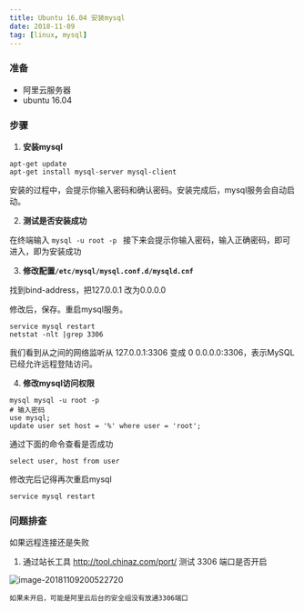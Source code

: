 ```yaml
---
title: Ubuntu 16.04 安装mysql
date: 2018-11-09
tag: [linux, mysql]
---
```




### 准备

- 阿里云服务器
- ubuntu 16.04



### 步骤

1. **安装mysql**

```shell
apt-get update
apt-get install mysql-server mysql-client
```

安装的过程中，会提示你输入密码和确认密码。安装完成后，mysql服务会自动启动。 

2. **测试是否安装成功**

在终端输入 `mysql -u root -p ` 接下来会提示你输入密码，输入正确密码，即可进入，即为安装成功

3. **修改配置`/etc/mysql/mysql.conf.d/mysqld.cnf`**

找到bind-address，把127.0.0.1 改为0.0.0.0 

修改后，保存。重启mysql服务。 

```shell
service mysql restart
netstat -nlt |grep 3306
```

我们看到从之间的网络监听从 127.0.0.1:3306 变成 0 0.0.0.0:3306，表示MySQL已经允许远程登陆访问。

4. **修改mysql访问权限**

```shell
mysql mysql -u root -p
# 输入密码
use mysql;
update user set host = '%' where user = 'root';
```

通过下面的命令查看是否成功

```shell
select user, host from user
```

修改完后记得再次重启mysql

```shell
service mysql restart
```



### 问题排查

如果远程连接还是失败

1. 通过站长工具 http://tool.chinaz.com/port/ 测试 3306 端口是否开启

![image-20181109200522720](/var/folders/yh/v92vcddn31z5z7w2ntp4xbd40000gn/T/abnerworks.Typora/image-20181109200522720.png)

	如果未开启，可能是阿里云后台的安全组没有放通3306端口

